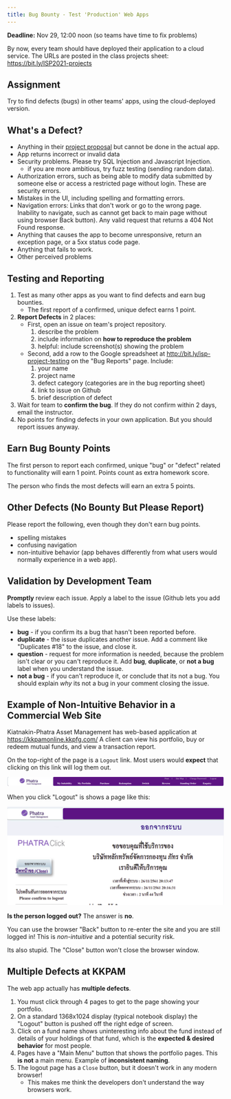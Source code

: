 ```yaml
---
title: Bug Bounty - Test 'Production' Web Apps
---
```


**Deadline:** Nov 29, 12:00 noon (so teams have time to fix problems)

By now, every team should have deployed their application to a cloud service.
The URLs are posted in the class projects sheet: <https://bit.ly/ISP2021-projects>

## Assignment

Try to find defects (bugs) in other teams' apps, using the cloud-deployed version.

## What's a Defect?

- Anything in their [project proposal](https://bit.ly/ISP2021-projects) but cannot be done in the actual app.
- App returns incorrect or invalid data
- Security problems.  Please try SQL Injection and Javascript Injection.
  - if you are more ambitious, try fuzz testing (sending random data).
- Authorization errors, such as being able to modify data submitted by someone else or access a restricted page without login. These are security errors.
- Mistakes in the UI, including spelling and formatting errors.
- Navigation errors: Links that don't work or go to the wrong page.  Inability to navigate, such as cannot get back to main page without using browser Back button). Any valid request that returns a 404 Not Found response.
- Anything that causes the app to become unresponsive, return an exception page, or a 5xx status code page.
- Anything that fails to work.
- Other perceived problems

## Testing and Reporting

1. Test as many other apps as you want to find defects and earn bug bounties.
   - The first report of a confirmed, unique defect earns 1 point.
2. **Report Defects** in 2 places:
   - First, open an issue on team's project repository.
     1. describe the problem
     2. include information on **how to reproduce the problem**
     3. helpful: include screenshot(s) showing the problem
   - Second, add a row to the Google spreadsheet at <http://bit.ly/isp-project-testing> on the "Bug Reports" page.  Include:
     1. your name
     2. project name
     3. defect category (categories are in the bug reporting sheet)
     4. link to issue on Github
     5. brief description of defect
4. Wait for team to **confirm the bug**.  If they do not confirm within 2 days, email the instructor.
5. No points for finding defects in your own application. But you should report issues anyway.

## Earn Bug Bounty Points

The first person to report each confirmed, unique "bug" or "defect" related to functionality will earn 1 point. Points count as extra homework score.

The person who finds the most defects will earn an extra 5 points.


## Other Defects (No Bounty But Please Report)

Please report the following, even though they don't earn bug points.

- spelling mistakes
- confusing navigation
- non-intuitive behavior (app behaves differently from what users would normally experience in a web app). 

## Validation by Development Team

**Promptly** review each issue. Apply a label to the issue (Github lets you add labels to issues).

Use these labels:

* **bug** - if you confirm its a bug that hasn't been reported before.
* **duplicate** - the issue duplicates another issue. Add a comment like "Duplicates #18" to the issue, and close it.
* **question** - request for more information is needed, because the problem isn't clear or you can't reproduce it.  Add **bug**, **duplicate**, or **not a bug** label when you understand the issue.
* **not a bug** - if you can't reproduce it, or conclude that its not a bug. You should explain *why* its not a bug in your comment closing the issue.


## Example of Non-Intuitive Behavior in a Commercial Web Site

Kiatnakin-Phatra Asset Management has web-based application at <https://kkpamonline.kkpfg.com/>
A client can view his portfolio, buy or redeem mutual funds, and view a transaction report.

On the top-right of the page is a `Logout` link.  Most users would **expect** that clicking on this link will log them out.

![Phatra Navigation Bar](/images/Phatra-Navbar.png)

When you click "Logout" is shows a page like this:

![Phatra Logout Screen](/images/PhatraLogoutScreen.png)

**Is the person logged out?**  The answer is **no**.

You can use the browser "Back" button to re-enter the site and you are still logged in!  This is *non-intuitive* and a potential security risk.

Its also stupid.  The "Close" button won't close the browser window.

## Multiple Defects at KKPAM

The web app actually has **multiple defects**.

1. You must click through 4 pages to get to the page showing your portfolio.
2. On a standard 1368x1024 display (typical notebook display) the "Logout" button is pushed off the right edge of screen.
3. Click on a fund name shows uninteresting info about the fund instead of details of your holdings of that fund, which is the **expected & desired behavior** for most people.
4. Pages have a "Main Menu" button that shows the portfolio pages. This **is not** a main menu. Example of **inconsistent naming**.
5. The logout page has a `Close` button, but it doesn't work in any modern browser!  
   - This makes me think the developers don't understand the way browsers work.
